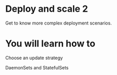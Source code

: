 # Deploy and scale 2

Get to know more complex deployment scenarios.


# You will learn how to
Choose an update strategy

DaemonSets and StatefulSets
